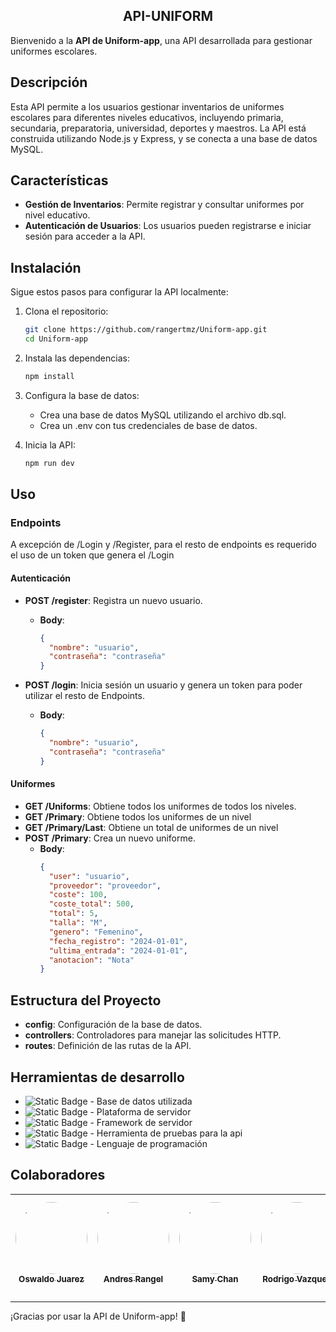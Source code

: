 <div align="center">

## API-UNIFORM

</div>

Bienvenido a la **API de Uniform-app**, una API desarrollada para gestionar uniformes escolares.

## Descripción

Esta API permite a los usuarios gestionar inventarios de uniformes escolares para diferentes niveles educativos, incluyendo primaria, secundaria, preparatoria, universidad, deportes y maestros. La API está construida utilizando Node.js y Express, y se conecta a una base de datos MySQL.

## Características

- **Gestión de Inventarios**: Permite registrar y consultar uniformes por nivel educativo.
- **Autenticación de Usuarios**: Los usuarios pueden registrarse e iniciar sesión para acceder a la API.

## Instalación

Sigue estos pasos para configurar la API localmente:

1. Clona el repositorio:

    ```bash
    git clone https://github.com/rangertmz/Uniform-app.git
    cd Uniform-app
    ```

2. Instala las dependencias:

    ```bash
    npm install
    ```

3. Configura la base de datos:

    - Crea una base de datos MySQL utilizando el archivo db.sql.
    - Crea un .env con tus credenciales de base de datos.

4. Inicia la API:

    ```bash
    npm run dev
    ```

## Uso

### Endpoints

A excepción de /Login y /Register, para el resto de endpoints es requerido el uso de un token que genera el /Login

#### Autenticación

- **POST /register**: Registra un nuevo usuario.
    - **Body**:
        ```json
        {
          "nombre": "usuario",
          "contraseña": "contraseña"
        }
        ```

- **POST /login**: Inicia sesión un usuario y genera un token para poder utilizar el resto de Endpoints.
    - **Body**:
        ```json
        {
          "nombre": "usuario",
          "contraseña": "contraseña"
        }
        ```

#### Uniformes

- **GET /Uniforms**: Obtiene todos los uniformes de todos los niveles.
- **GET /Primary**: Obtiene todos los uniformes de un nivel
- **GET /Primary/Last**: Obtiene un total de uniformes de un nivel
- **POST /Primary**: Crea un nuevo uniforme.
    - **Body**:
        ```json
        {
          "user": "usuario",
          "proveedor": "proveedor",
          "coste": 100,
          "coste_total": 500,
          "total": 5,
          "talla": "M",
          "genero": "Femenino",
          "fecha_registro": "2024-01-01",
          "ultima_entrada": "2024-01-01",
          "anotacion": "Nota"
        }
        ```



## Estructura del Proyecto

- **config**: Configuración de la base de datos.
- **controllers**: Controladores para manejar las solicitudes HTTP.
- **routes**: Definición de las rutas de la API.

## Herramientas de desarrollo


- ![Static Badge](https://img.shields.io/badge/MySQL-blue?style=for-the-badge&logo=mysql&labelColor=gray) - Base de datos utilizada
- ![Static Badge](https://img.shields.io/badge/NodeJS-green?style=for-the-badge&logo=node.js&labelColor=gray) - Plataforma de servidor
- ![Static Badge](https://img.shields.io/badge/ExpressJS-white?style=for-the-badge&logo=express&labelColor=gray) - Framework de servidor
- ![Static Badge](https://img.shields.io/badge/Postman-orange?style=for-the-badge&logo=postman&labelColor=gray) - Herramienta de pruebas para la api
- ![Static Badge](https://img.shields.io/badge/Typescript-blue?style=for-the-badge&logo=typescript&labelColor=gray) - Lenguaje de programación

## Colaboradores

| <a href="https://github.com/waldory01"><img src="https://avatars.githubusercontent.com/u/123262370?v=4" width="115" style="border-radius: 50%; border: none;"><br><sub>Oswaldo Juarez</sub></a> | <a href="https://github.com/rangertmz"><img src="https://avatars.githubusercontent.com/u/119755933?v=4" width="115" style="border-radius: 50%; border: none;"><br><sub>Andres Rangel</sub></a> | <a href="https://github.com/samychanrz"><img src="https://avatars.githubusercontent.com/u/132713784?v=4" width="115" style="border-radius: 50%; border: none;"><br><sub>Samy Chan</sub></a> | <a href="https://github.com/rodrigoantonio118"><img src="https://avatars.githubusercontent.com/u/133248383?v=4" width="115" style="border-radius: 50%; border: none;"><br><sub>Rodrigo Vazquez</sub></a> | <a href="https://github.com/guilloroot"><img src="https://avatars.githubusercontent.com/u/167589531?v=4" width="115" style="border-radius: 50%; border: none;"><br><sub>Guillermo Ramirez</sub></a> |
| :---: | :---: | :---: | :---: | :---: |

---

¡Gracias por usar la API de Uniform-app! 🎉
